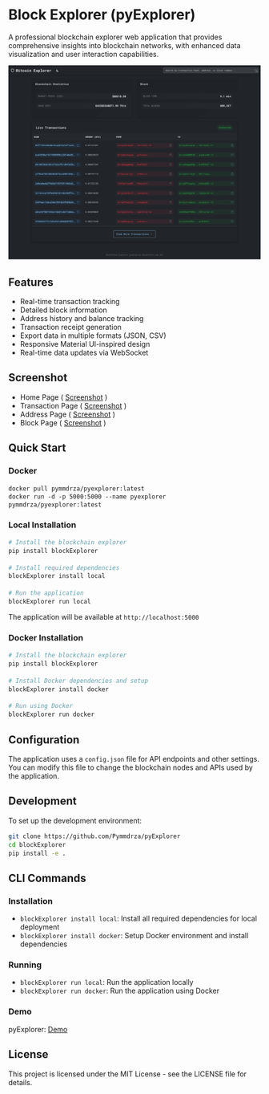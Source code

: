 # Block Explorer (pyExplorer)

A professional blockchain explorer web application that provides comprehensive insights into blockchain networks, with enhanced data visualization and user interaction capabilities.

![pyExplorer](https://raw.githubusercontent.com/Pymmdrza/pyExplorer/refs/heads/main/.github/index_screen-optimize.png 'pyExplorer Bitcoin block transaction and address monitoring')

## Features

- Real-time transaction tracking
- Detailed block information
- Address history and balance tracking
- Transaction receipt generation
- Export data in multiple formats (JSON, CSV)
- Responsive Material UI-inspired design
- Real-time data updates via WebSocket

## Screenshot

- Home Page ( [Screenshot](https://raw.githubusercontent.com/Pymmdrza/pyExplorer/refs/heads/main/.github/index_screen.png) )
- Transaction Page ( [Screenshot](https://raw.githubusercontent.com/Pymmdrza/pyExplorer/refs/heads/main/.github/transaction_screen.png) )
- Address Page ( [Screenshot](https://raw.githubusercontent.com/Pymmdrza/pyExplorer/refs/heads/main/.github/address_screen.png) )
- Block Page ( [Screenshot](https://raw.githubusercontent.com/Pymmdrza/pyExplorer/refs/heads/main/.github/block_screen.png) )

## Quick Start

### Docker

```
docker pull pymmdrza/pyexplorer:latest
docker run -d -p 5000:5000 --name pyexplorer pymmdrza/pyexplorer:latest
```

### Local Installation

```bash
# Install the blockchain explorer
pip install blockExplorer

# Install required dependencies
blockExplorer install local

# Run the application
blockExplorer run local
```

The application will be available at `http://localhost:5000`

### Docker Installation

```bash
# Install the blockchain explorer
pip install blockExplorer

# Install Docker dependencies and setup
blockExplorer install docker

# Run using Docker
blockExplorer run docker
```

## Configuration

The application uses a `config.json` file for API endpoints and other settings. You can modify this file to change the blockchain nodes and APIs used by the application.

## Development

To set up the development environment:

```bash
git clone https://github.com/Pymmdrza/pyExplorer
cd blockExplorer
pip install -e .
```

## CLI Commands

### Installation
- `blockExplorer install local`: Install all required dependencies for local deployment
- `blockExplorer install docker`: Setup Docker environment and install dependencies

### Running
- `blockExplorer run local`: Run the application locally
- `blockExplorer run docker`: Run the application using Docker

### Demo

pyExplorer: [Demo](https://pyexplorer.replit.app 'pyExplorer Bitcoin Explorer')

## License

This project is licensed under the MIT License - see the LICENSE file for details.
